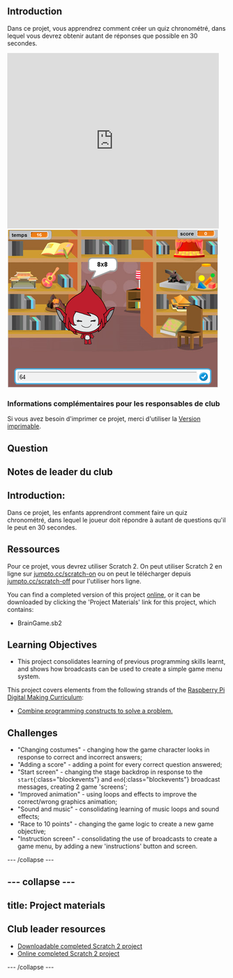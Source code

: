 ## Introduction

Dans ce projet, vous apprendrez comment créer un quiz chronométré, dans lequel vous devrez obtenir autant de réponses que possible en 30 secondes.

<div class="scratch-preview">
  <iframe allowtransparency="true" width="485" height="402" src="https://scratch.mit.edu/projects/embed/42225768/?autostart=false" frameborder="0"></iframe>
  <img src="images/brain-final.png">
</div>

### Informations complémentaires pour les responsables de club

Si vous avez besoin d'imprimer ce projet, merci d'utiliser la [Version imprimable](https://projects.raspberrypi.org/en/projects/brain-game/print).

## Question

## Notes de leader du club

## Introduction:

Dans ce projet, les enfants apprendront comment faire un quiz chronométré, dans lequel le joueur doit répondre à autant de questions qu'il le peut en 30 secondes.

## Ressources

Pour ce projet, vous devrez utiliser Scratch 2. On peut utiliser Scratch 2 en ligne sur [jumpto.cc/scratch-on](http://jumpto.cc/scratch-on) ou on peut le télécharger depuis [jumpto.cc/scratch-off](http://jumpto.cc/scratch-off) pour l'utiliser hors ligne.

You can find a completed version of this project [online](http://scratch.mit.edu/projects/42225768/#editor), or it can be downloaded by clicking the 'Project Materials' link for this project, which contains:

* BrainGame.sb2

## Learning Objectives

* This project consolidates learning of previous programming skills learnt, and shows how broadcasts can be used to create a simple game menu system.

This project covers elements from the following strands of the [Raspberry Pi Digital Making Curriculum](http://rpf.io/curriculum):

* [Combine programming constructs to solve a problem.](https://www.raspberrypi.org/curriculum/programming/builder)

## Challenges

* "Changing costumes" - changing how the game character looks in response to correct and incorrect answers;
* "Adding a score" - adding a point for every correct question answered;
* "Start screen" - changing the stage backdrop in response to the `start`{:class="blockevents"} and `end`{:class="blockevents"} broadcast messages, creating 2 game 'screens';
* "Improved animation" - using loops and effects to improve the correct/wrong graphics animation;
* "Sound and music" - consolidating learning of music loops and sound effects;
* "Race to 10 points" - changing the game logic to create a new game objective;
* "Instruction screen" - consolidating the use of broadcasts to create a game menu, by adding a new 'instructions' button and screen.

\--- /collapse \---

## \--- collapse \---

## title: Project materials

## Club leader resources

* [Downloadable completed Scratch 2 project](resources/BrainGame.sb2)
* [Online completed Scratch 2 project](http://scratch.mit.edu/projects/42225768/#editor)

\--- /collapse \---